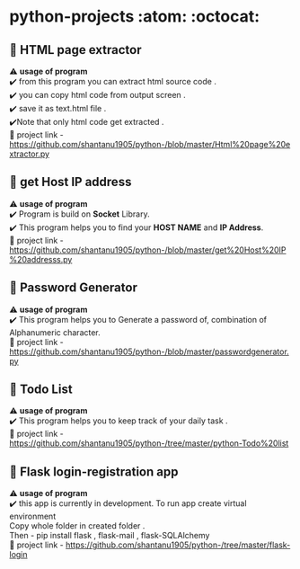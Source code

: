 # python-projects :atom: :octocat:

## :triangular_flag_on_post: HTML page extractor

  :warning: **usage of program**<br>
:heavy_check_mark: from this program you can extract html source code .  <br>
:heavy_check_mark: you can copy html code from output screen . <br>
:heavy_check_mark: save it as text.html file . <br>
:heavy_check_mark:Note that only html code get extracted . <br>
:bookmark_tabs: project link - https://github.com/shantanu1905/python-/blob/master/Html%20page%20extractor.py



## :triangular_flag_on_post: get Host IP address

:warning: **usage of program**<br>
:heavy_check_mark: Program is build on **Socket** Library. <br>
:heavy_check_mark: This program helps you to find your **HOST NAME** and **IP Address**. <br>
:bookmark_tabs: project link - https://github.com/shantanu1905/python-/blob/master/get%20Host%20IP%20addresss.py


## :triangular_flag_on_post: Password Generator

:warning: **usage of program**<br>
:heavy_check_mark: This program helps you to Generate a password of, combination of Alphanumeric character. <br>
:bookmark_tabs: project link - https://github.com/shantanu1905/python-/blob/master/passwordgenerator.py


## :triangular_flag_on_post: Todo List
:warning: **usage of program**<br>
:heavy_check_mark: This program helps you to keep track of your daily task . <br>
:bookmark_tabs: project link - https://github.com/shantanu1905/python-/tree/master/python-Todo%20list

## :triangular_flag_on_post: Flask login-registration app
:warning: **usage of program**<br>
:heavy_check_mark: this app is currently in development. To run app create virtual environment  <br>
Copy whole folder in created folder .<br>
Then - pip install flask , flask-mail , flask-SQLAlchemy  <br>
:bookmark_tabs: project link - https://github.com/shantanu1905/python-/tree/master/flask-login



